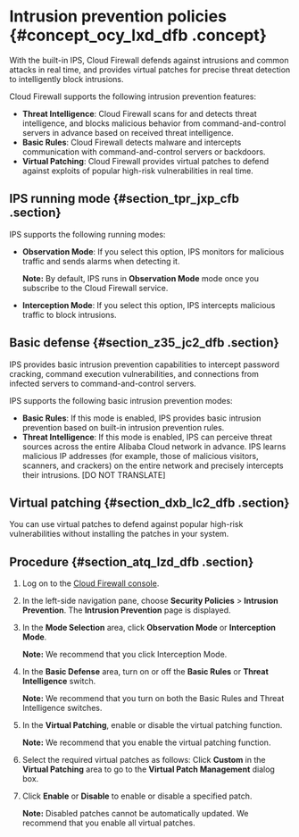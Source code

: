 # Intrusion prevention policies {#concept_ocy_lxd_dfb .concept}

With the built-in IPS, Cloud Firewall defends against intrusions and common attacks in real time, and provides virtual patches for precise threat detection to intelligently block intrusions.

Cloud Firewall supports the following intrusion prevention features:

-   **Threat Intelligence**: Cloud Firewall scans for and detects threat intelligence, and blocks malicious behavior from command-and-control servers in advance based on received threat intelligence.
-   **Basic Rules**: Cloud Firewall detects malware and intercepts communication with command-and-control servers or backdoors.
-   **Virtual Patching**: Cloud Firewall provides virtual patches to defend against exploits of popular high-risk vulnerabilities in real time.

## IPS running mode {#section_tpr_jxp_cfb .section}

IPS supports the following running modes:

-   **Observation Mode**: If you select this option, IPS monitors for malicious traffic and sends alarms when detecting it.

    **Note:** By default, IPS runs in **Observation Mode** mode once you subscribe to the Cloud Firewall service.

-   **Interception Mode**: If you select this option, IPS intercepts malicious traffic to block intrusions.

## Basic defense {#section_z35_jc2_dfb .section}

IPS provides basic intrusion prevention capabilities to intercept password cracking, command execution vulnerabilities, and connections from infected servers to command-and-control servers.

IPS supports the following basic intrusion prevention modes:

-   **Basic Rules**: If this mode is enabled, IPS provides basic intrusion prevention based on built-in intrusion prevention rules.
-   **Threat Intelligence**: If this mode is enabled, IPS can perceive threat sources across the entire Alibaba Cloud network in advance. IPS learns malicious IP addresses \(for example, those of malicious visitors, scanners, and crackers\) on the entire network and precisely intercepts their intrusions. \[DO NOT TRANSLATE\]

## Virtual patching {#section_dxb_lc2_dfb .section}

You can use virtual patches to defend against popular high-risk vulnerabilities without installing the patches in your system.

## Procedure {#section_atq_lzd_dfb .section}

1.  Log on to the [Cloud Firewall console](https://yundun.console.aliyun.com/?p=cfwnext#/overview).
2.  In the left-side navigation pane, choose **Security Policies** \> **Intrusion Prevention**. The **Intrusion Prevention** page is displayed.
3.  In the **Mode Selection** area, click **Observation Mode** or **Interception Mode**.

    **Note:** We recommend that you click Interception Mode.

4.  In the **Basic Defense** area, turn on or off the **Basic Rules** or **Threat Intelligence** switch.

    **Note:** We recommend that you turn on both the Basic Rules and Threat Intelligence switches.

5.  In the **Virtual Patching**, enable or disable the virtual patching function.

    **Note:** We recommend that you enable the virtual patching function.

6.  Select the required virtual patches as follows: Click **Custom** in the **Virtual Patching** area to go to the **Virtual Patch Management** dialog box.
7.  Click **Enable** or **Disable** to enable or disable a specified patch.

    **Note:** Disabled patches cannot be automatically updated. We recommend that you enable all virtual patches.


